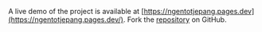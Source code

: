 A live demo of the project is available at [https://ngentotjepang.pages.dev](https://ngentotjepang.pages.dev/).
Fork the [repository](https://github.com/mutilbogeh/bocilsdcolmek) on GitHub.